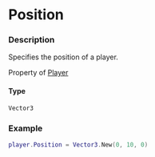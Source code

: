 # Position
### Description
Specifies the position of a player.

Property of [Player](/classes/Player/)

#### Type
`Vector3`

### Example
```lua
player.Position = Vector3.New(0, 10, 0)
```

